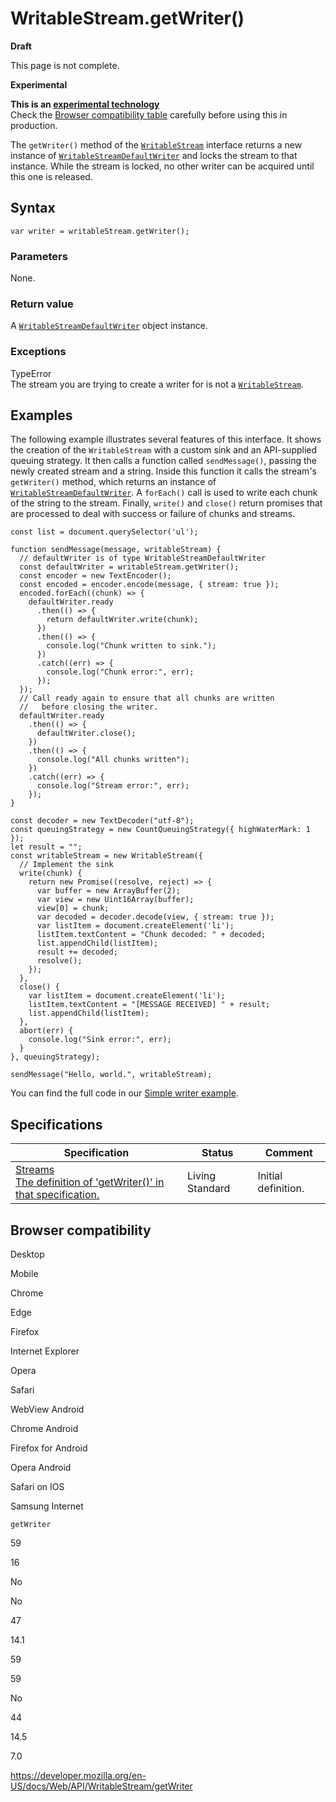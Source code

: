 WritableStream.getWriter()
==========================

**Draft**

This page is not complete.

**Experimental**

**This is an [experimental technology](https://developer.mozilla.org/en-US/docs/MDN/Guidelines/Conventions_definitions#experimental)**  
Check the [Browser compatibility table](#browser_compatibility) carefully before using this in production.

The `getWriter()` method of the [`WritableStream`](../writablestream) interface returns a new instance of [`WritableStreamDefaultWriter`](../writablestreamdefaultwriter) and locks the stream to that instance. While the stream is locked, no other writer can be acquired until this one is released.

Syntax
------

    var writer = writableStream.getWriter();

### Parameters

None.

### Return value

A [`WritableStreamDefaultWriter`](../writablestreamdefaultwriter) object instance.

### Exceptions

TypeError  
The stream you are trying to create a writer for is not a [`WritableStream`](../writablestream).

Examples
--------

The following example illustrates several features of this interface. It shows the creation of the `WritableStream` with a custom sink and an API-supplied queuing strategy. It then calls a function called `sendMessage()`, passing the newly created stream and a string. Inside this function it calls the stream's `getWriter()` method, which returns an instance of [`WritableStreamDefaultWriter`](../writablestreamdefaultwriter). A `forEach()` call is used to write each chunk of the string to the stream. Finally, `write()` and `close()` return promises that are processed to deal with success or failure of chunks and streams.

    const list = document.querySelector('ul');

    function sendMessage(message, writableStream) {
      // defaultWriter is of type WritableStreamDefaultWriter
      const defaultWriter = writableStream.getWriter();
      const encoder = new TextEncoder();
      const encoded = encoder.encode(message, { stream: true });
      encoded.forEach((chunk) => {
        defaultWriter.ready
          .then(() => {
            return defaultWriter.write(chunk);
          })
          .then(() => {
            console.log("Chunk written to sink.");
          })
          .catch((err) => {
            console.log("Chunk error:", err);
          });
      });
      // Call ready again to ensure that all chunks are written
      //   before closing the writer.
      defaultWriter.ready
        .then(() => {
          defaultWriter.close();
        })
        .then(() => {
          console.log("All chunks written");
        })
        .catch((err) => {
          console.log("Stream error:", err);
        });
    }

    const decoder = new TextDecoder("utf-8");
    const queuingStrategy = new CountQueuingStrategy({ highWaterMark: 1 });
    let result = "";
    const writableStream = new WritableStream({
      // Implement the sink
      write(chunk) {
        return new Promise((resolve, reject) => {
          var buffer = new ArrayBuffer(2);
          var view = new Uint16Array(buffer);
          view[0] = chunk;
          var decoded = decoder.decode(view, { stream: true });
          var listItem = document.createElement('li');
          listItem.textContent = "Chunk decoded: " + decoded;
          list.appendChild(listItem);
          result += decoded;
          resolve();
        });
      },
      close() {
        var listItem = document.createElement('li');
        listItem.textContent = "[MESSAGE RECEIVED] " + result;
        list.appendChild(listItem);
      },
      abort(err) {
        console.log("Sink error:", err);
      }
    }, queuingStrategy);

    sendMessage("Hello, world.", writableStream);

You can find the full code in our [Simple writer example](https://mdn.github.io/dom-examples/streams/simple-writer/).

Specifications
--------------

<table><thead><tr class="header"><th>Specification</th><th>Status</th><th>Comment</th></tr></thead><tbody><tr class="odd"><td><a href="https://streams.spec.whatwg.org/#ws-get-writer">Streams<br />
<span class="small">The definition of 'getWriter()' in that specification.</span></a></td><td><span class="spec-living">Living Standard</span></td><td>Initial definition.</td></tr></tbody></table>

Browser compatibility
---------------------

Desktop

Mobile

Chrome

Edge

Firefox

Internet Explorer

Opera

Safari

WebView Android

Chrome Android

Firefox for Android

Opera Android

Safari on IOS

Samsung Internet

`getWriter`

59

16

No

No

47

14.1

59

59

No

44

14.5

7.0

<a href="https://developer.mozilla.org/en-US/docs/Web/API/WritableStream/getWriter" class="_attribution-link">https://developer.mozilla.org/en-US/docs/Web/API/WritableStream/getWriter</a>
